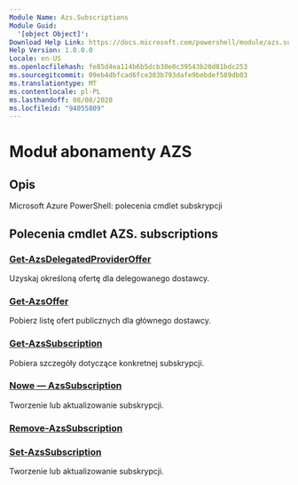 ```yaml
---
Module Name: Azs.Subscriptions
Module Guid:
  '[object Object]': 
Download Help Link: https://docs.microsoft.com/powershell/module/azs.subscriptions
Help Version: 1.0.0.0
Locale: en-US
ms.openlocfilehash: fe85d4ea114b6b5dcb30e0c39543b20d81bdc253
ms.sourcegitcommit: 09eb4dbfcad6fce303b793dafe9bebdef589db03
ms.translationtype: MT
ms.contentlocale: pl-PL
ms.lasthandoff: 08/08/2020
ms.locfileid: "94055809"
---
```

# Moduł abonamenty AZS
## Opis
Microsoft Azure PowerShell: polecenia cmdlet subskrypcji

## Polecenia cmdlet AZS. subscriptions
### [Get-AzsDelegatedProviderOffer](Get-AzsDelegatedProviderOffer.md)
Uzyskaj określoną ofertę dla delegowanego dostawcy.

### [Get-AzsOffer](Get-AzsOffer.md)
Pobierz listę ofert publicznych dla głównego dostawcy.

### [Get-AzsSubscription](Get-AzsSubscription.md)
Pobiera szczegóły dotyczące konkretnej subskrypcji.

### [Nowe — AzsSubscription](New-AzsSubscription.md)
Tworzenie lub aktualizowanie subskrypcji.

### [Remove-AzsSubscription](Remove-AzsSubscription.md)


### [Set-AzsSubscription](Set-AzsSubscription.md)
Tworzenie lub aktualizowanie subskrypcji.

